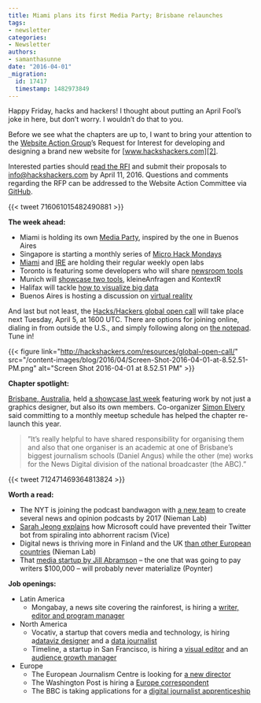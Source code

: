 ```yaml
---
title: Miami plans its first Media Party; Brisbane relaunches
tags:
- newsletter
categories:
- Newsletter
authors:
- samanthasunne
date: "2016-04-01"
_migration:
  id: 17417
  timestamp: 1482973849
---
```


Happy Friday, hacks and hackers! I thought about putting an April Fool’s joke in here, but don’t worry. I wouldn’t do that to you.

Before we see what the chapters are up to, I want to bring your attention to the [Website Action Group][1]’s Request for Interest for developing and designing a brand new website for [www.hackshackers.com][2].

Interested parties should [read the RFI][3] and submit their proposals to <info@hackshackers.com> by April 11, 2016. Questions and comments regarding the RFP can be addressed to the Website Action Committee via [GitHub][4].

{{< tweet 716061015482490881 >}}

**The week ahead:**

  * Miami is holding its own [Media Party][5], inspired by the one in Buenos Aires
  * Singapore is starting a monthly series of [Micro Hack Mondays][6]
  * [Miami][7] and [IRE][8] are holding their regular weekly open labs
  * Toronto is featuring some developers who will share [newsroom tools][9]
  * Munich will [showcase two tools][10], kleineAnfragen and KontextR
  * Halifax will tackle [how to visualize big data][11]
  * Buenos Aires is hosting a discussion on [virtual reality][12]

And last but not least, the [Hacks/Hackers global open call][13] will take place next Tuesday, April 5, at 1600 UTC. There are options for joining online, dialing in from outside the U.S., and simply following along on [the notepad][14]. Tune in!

{{< figure link="http://hackshackers.com/resources/global-open-call/" src="/content-images/blog/2016/04/Screen-Shot-2016-04-01-at-8.52.51-PM.png" alt="Screen Shot 2016-04-01 at 8.52.51 PM" >}}

**Chapter spotlight:**

[Brisbane, Australia][15], held [a showcase last week][16] featuring work by not just a graphics designer, but also its own members. Co-organizer [Simon Elvery][17] said committing to a monthly meetup schedule has helped the chapter re-launch this year.

> ”It&#8217;s really helpful to have shared responsibility for organising them and also that one organiser is an academic at one of Brisbane&#8217;s biggest journalism schools (Daniel Angus) while the other (me) works for the News Digital division of the national broadcaster (the ABC).”

{{< tweet 712471469364813824 >}}

**Worth a read:**

  * The NYT is joining the podcast bandwagon with [a new team][18] to create several news and opinion podcasts by 2017 (Nieman Lab)
  * [Sarah Jeong explains][19] how Microsoft could have prevented their Twitter bot from spiraling into abhorrent racism (Vice)
  * Digital news is thriving more in Finland and the UK [than other European countries][20] (Nieman Lab)
  * That [media startup by Jill Abramson][21] &#8211; the one that was going to pay writers $100,000 &#8211; will probably never materialize (Poynter)

**Job openings:**

  * Latin America 
      * Mongabay, a news site covering the rainforest, is hiring a [writer, editor and program manager][22]
  * North America 
      * Vocativ, a startup that covers media and technology, is hiring a[dataviz designer][23] and a [data journalist][24]
      * Timeline, a startup in San Francisco, is hiring a [visual editor][25] and an [audience growth manager][26]
  * Europe 
      * The European Journalism Centre is looking for [a new director][27]
      * The Washington Post is hiring a [Europe correspondent][28]
      * The BBC is taking applications for a [digital journalist apprenticeship][29]

 [1]: https://github.com/hackshackers/action-group-website
 [2]: http://www.hackshackers.com
 [3]: https://docs.google.com/document/d/1P4YfJrcTo9rA1UbcLDXI2QpdcndfquqNDFAFO0c51M0/edit
 [4]: https://github.com/hackshackers/action-group-website/issues
 [5]: http://www.meetup.com/Hacks-Hackers-Miami/events/229684852/
 [6]: http://www.meetup.com/Hacks-Hackers-Singapore/events/226310426/
 [7]: http://www.meetup.com/Hacks-Hackers-Miami/
 [8]: http://www.meetup.com/hackshackersIRE/
 [9]: http://www.meetup.com/Hacks-Hackers-Toronto/events/229576055/
 [10]: http://www.meetup.com/Hacks-Hackers-Munchen/events/229316133/
 [11]: http://www.meetup.com/Hacks-Hackers-HFX/events/229969734/
 [12]: http://www.meetup.com/HacksHackersBA/events/229931864/
 [13]: http://hackshackers.com/resources/global-open-call/
 [14]: http://etherpad.io/p/Hacks-Hackers_Global_Open_Call-4-5-16
 [15]: http://www.meetup.com/Hacks-Hackers-Brisbane/
 [16]: http://www.meetup.com/Hacks-Hackers-Brisbane/events/228720216/
 [17]: https://twitter.com/drzax
 [18]: http://www.niemanlab.org/2016/03/from-nieman-reports-the-four-kinds-of-people-you-meet-in-newsrooms-going-digital/
 [19]: http://motherboard.vice.com/read/how-to-make-a-not-racist-bot
 [20]: http://www.niemanlab.org/2016/03/in-the-u-k-and-finland-public-media-is-thriving-on-digital-in-other-european-countries-not-so-much/
 [21]: http://www.poynter.org/2016/jill-abramsons-longform-journalism-venture-with-steve-brill-is-on-hold-for-now/403812/
 [22]: http://hackshackers.us1.list-manage1.com/track/click?u=c56f2e53d5ed6ef87f8aaa75c&id=7e4aef1d4a&e=1b35b85d7d
 [23]: http://hackshackers.us1.list-manage.com/track/click?u=c56f2e53d5ed6ef87f8aaa75c&id=b66d50939f&e=1b35b85d7d
 [24]: http://hackshackers.us1.list-manage1.com/track/click?u=c56f2e53d5ed6ef87f8aaa75c&id=920b61a183&e=1b35b85d7d
 [25]: http://hackshackers.us1.list-manage.com/track/click?u=c56f2e53d5ed6ef87f8aaa75c&id=ce62e32db9&e=1b35b85d7d
 [26]: http://hackshackers.us1.list-manage1.com/track/click?u=c56f2e53d5ed6ef87f8aaa75c&id=3d4ce5f416&e=1b35b85d7d
 [27]: http://hackshackers.us1.list-manage.com/track/click?u=c56f2e53d5ed6ef87f8aaa75c&id=0269e464d6&e=1b35b85d7d
 [28]: http://hackshackers.us1.list-manage1.com/track/click?u=c56f2e53d5ed6ef87f8aaa75c&id=8c9f2f2085&e=1b35b85d7d
 [29]: http://hackshackers.us1.list-manage.com/track/click?u=c56f2e53d5ed6ef87f8aaa75c&id=a8e177844b&e=1b35b85d7d